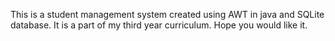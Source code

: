 This is a student management system created using AWT in java and SQLite database.
It is a part of my third year curriculum.
Hope you would like it.
